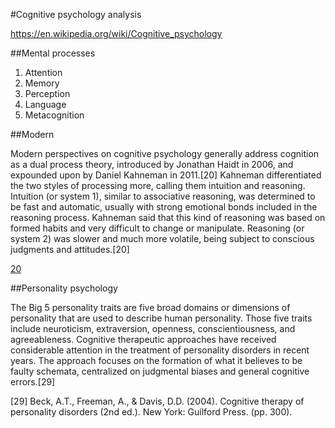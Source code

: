 #Cognitive psychology analysis

https://en.wikipedia.org/wiki/Cognitive_psychology

##Mental processes

1. Attention
1. Memory
1. Perception
1. Language
1. Metacognition

##Modern

Modern perspectives on cognitive psychology generally address cognition as a dual process theory, introduced by Jonathan Haidt in 2006, and expounded upon by Daniel Kahneman in 2011.[20] Kahneman differentiated the two styles of processing more, calling them intuition and reasoning. Intuition (or system 1), similar to associative reasoning, was determined to be fast and automatic, usually with strong emotional bonds included in the reasoning process. Kahneman said that this kind of reasoning was based on formed habits and very difficult to change or manipulate. Reasoning (or system 2) was slower and much more volatile, being subject to conscious judgments and attitudes.[20]

[20](http://www.rci.rutgers.edu/~gbc/psycDM/Nobel%20Prize.pdf)

##Personality psychology

The Big 5 personality traits are five broad domains or dimensions of personality that are used to describe human personality. Those five traits include neuroticism, extraversion, openness, conscientiousness, and agreeableness. Cognitive therapeutic approaches have received considerable attention in the treatment of personality disorders in recent years. The approach focuses on the formation of what it believes to be faulty schemata, centralized on judgmental biases and general cognitive errors.[29]

[29]  Beck, A.T., Freeman, A., & Davis, D.D. (2004). Cognitive therapy of personality disorders (2nd ed.). New York: Guilford Press. (pp. 300).

